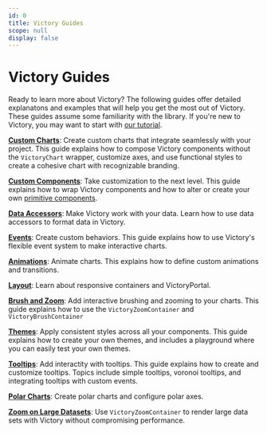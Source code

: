 ```yaml
---
id: 0
title: Victory Guides
scope: null
display: false
---
```

# Victory Guides

Ready to learn more about Victory? The following guides offer detailed explanatons and examples that will help you get the most out of Victory. These guides assume some familiarity with the library. If you're new to Victory, you may want to start with [our tutorial][].

**[Custom Charts][]**:
Create custom charts that integrate seamlessly with your project. This guide explains how to compose Victory components without the `VictoryChart` wrapper, customize axes, and use functional styles to create a cohesive chart with recognizable branding.

**[Custom Components][]**:
Take customization to the next level. This guide explains how to wrap Victory components and how to alter or create your own [primitive components][].

**[Data Accessors][]**:
Make Victory work with your data. Learn how to use data accessors to format data in Victory.

**[Events][]**:
Create custom behaviors. This guide explains how to use Victory's flexible event system to make interactive charts.

**[Animations][]**:
Animate charts. This explains how to define custom animations and transitions.

**[Layout][]**:
Learn about responsive containers and VictoryPortal.

**[Brush and Zoom][]**:
Add interactive brushing and zooming to your charts. This guide explains how to use the `VictoryZoomContainer` and `VictoryBrushContainer`

**[Themes][]**:
Apply consistent styles across all your components. This guide explains how to create your own themes, and includes a playground where you can easily test your own themes.

**[Tooltips][]**:
Add interactity with tooltips. This guide explains how to create and customize tooltips. Topics include simple tooltips, voronoi tooltips, and integrating tooltips with custom events.

**[Polar Charts][]**:
Create polar charts and configure polar axes.

**[Zoom on Large Datasets][]**:
Use `VictoryZoomContainer` to render large data sets with Victory without compromising performance.


[our tutorial]: https://formidable.com/open-source/victory/docs
[Custom Components]: https://formidable.com/open-source/victory/guides/custom-components
[primitive components]: https://formidable.com/open-source/victory/docs/victory-primitives
[Data Accessors]: https://formidable.com/open-source/victory/guides/data-accessors
[Events]: https://formidable.com/open-source/victory/guides/events
[Animations]: https://formidable.com/open-source/victory/guides/animations
[Layout]: https://formidable.com/open-source/victory/guides/layout
[Custom Charts]: https://formidable.com/open-source/victory/guides/custom-charts
[Themes]: https://formidable.com/open-source/victory/guides/themes
[Tooltips]: https://formidable.com/open-source/victory/guides/tooltips
[Brush and Zoom]: https://formidable.com/open-source/victory/guides/brush-and-zoom
[Polar Charts]: https://formidable.com/open-source/victory/guides/polar-charts
[Zoom on Large Datasets]: https://formidable.com/open-source/victory/guides/zoom-large-data
